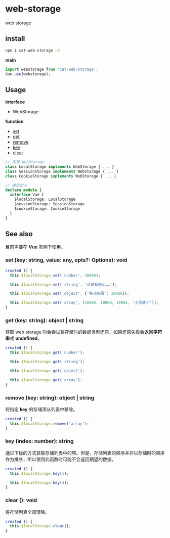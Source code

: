 # web-storage
web storage

## install

```bash
npm i cat-web-storage -S
```

**main**
```javascript
import webstorage from 'cat-web-storage';
Vue.use(webstorage);
```

## Usage
**interface**
- WebStorage

**function**
- [set](#set)
- [get](#get)
- [remove](#remove)
- [key](#key)
- [clear](#clear)

```ts
// 实现 WebStorage
class LocalStorage implements WebStorage { ... }
class SessionStorage implements WebStorage { ... }
class CookieStorage implements WebStorage { ... }

// 类型定义
declare module {
  interface Vue {
    $localStorage: LocalStorage
    $sessionStorage: SessionStorage
    $cookieStorage: CookieStorage
  }
} 
```

## See also
目前需要在 **Vue** 实例下使用。

### <a id="#set"></a> set (key: string, value: any, opts?: Options): void

```javascript
created () {
  this.$localStorage.set('number', 10086);

  this.$localStorage.set('string', '从前有座山……');

  this.$localStorage.set('object', {'移动客服': 10086});

  this.$localStorage.set('array', [10086, 10000, 10001, '小灵通？']);
}
```

### <a id="#get"></a> get (key: string): object | string

获取 web storage 时会尝试将存储时的数据类型还原，如果还原失败会返回**字符串**或 **undefined**。

```javascript
created () {
  this.$localStorage.get('number');

  this.$localStorage.get('string');

  this.$localStorage.get('object');

  this.$localStorage.get('array');
}
```

### <a id="#remove"></a> remove (key: string): object | string

将指定 **key** 的存储项从列表中移除。

```javascript
created () {
  this.$localStorage.remove('array');
}
```

### <a id="#key"></a> key (index: number): string

通过下标的方式获取存储列表中的项。但是，存储列表的顺序并非以存储时的顺序作为排序，所以使用此函数时可能不会返回期望的数据。

```javascript
created () {
  this.$localStorage.key(1);

  this.$localStorage.key(4);
}
```

### <a id="#clear"></a> clear (): void

将存储列表全部清除。

```javascript
created () {
  this.$localStorage.clear();
}
```
